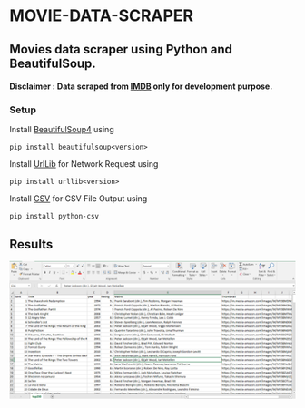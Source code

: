 # MOVIE-DATA-SCRAPER

## Movies data scraper using Python and BeautifulSoup.

#### Disclaimer : Data scraped from [IMDB](https://www.imdb.com/chart/top/) only for development purpose.



### Setup
Install [BeautifulSoup4](https://pypi.org/project/beautifulsoup4/) using 

```
pip install beautifulsoup<version>
```

Install [UrlLib](https://pypi.org/search/?q=urllib) for Network Request using 

```
pip install urllib<version>
```


Install [CSV](https://pypi.org/project/python-csv/) for CSV File Output using 

```
pip install python-csv
```

## Results
![Results](/Output.png)


